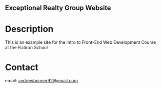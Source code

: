 Exceptional Realty Group Website
---

# Description

This is an example site for the Intro to Front-End Web Development
Course at the Flatiron School

# Contact

email: andrewbonner92@gmail.com
